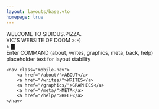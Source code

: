 ```yaml
---
layout: layouts/base.vto
homepage: true
---
```


<div class="homepage-terminal">
    <div class="homepage-prompt">WELCOME TO <span class="site-name">SIDIOUS.PIZZA</span>.<br class="mobile-break"> VIC'S WEBSITE OF DOOM >:-)</div>
    <div class="homepage-command-line">
        <span>></span>
        <span id="homepage-command-text"></span>
        <span class="homepage-cursor">█</span>
    </div>
    <div class="homepage-help">Enter COMMAND (about, writes, graphics, meta, back, help)</div>
    <div class="homepage-output" id="homepage-output">placeholder text for layout stability</div>
    
    <nav class="mobile-nav">
        <a href="/about/">ABOUT</a>
        <a href="/writes/">WRITES</a>
        <a href="/graphics/">GRAPHICS</a>
        <a href="/meta/">META</a>
        <a href="/help/">HELP</a>
    </nav>
</div>
